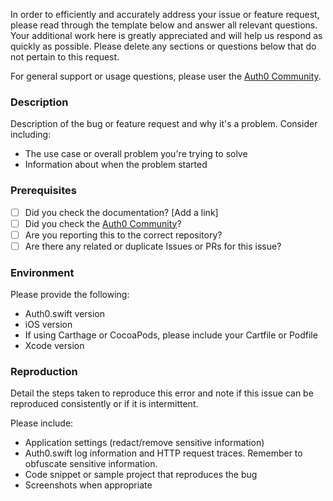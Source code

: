 In order to efficiently and accurately address your issue or feature request, please read through the template below and answer all relevant questions. Your additional work here is greatly appreciated and will help us respond as quickly as possible. Please delete any sections or questions below that do not pertain to this request.

For general support or usage questions, please user the [Auth0 Community](https://community.auth0.com/).

### Description

Description of the bug or feature request and why it's a problem. Consider including:

- The use case or overall problem you're trying to solve
- Information about when the problem started

### Prerequisites

* [ ] Did you check the documentation? [Add a link]
* [ ] Did you check the [Auth0 Community](https://community.auth0.com/)?
* [ ] Are you reporting this to the correct repository?
* [ ] Are there any related or duplicate Issues or PRs for this issue?

### Environment

Please provide the following:

- Auth0.swift version
- iOS version
- If using Carthage or CocoaPods, please include your Cartfile or Podfile
- Xcode version

### Reproduction

Detail the steps taken to reproduce this error and note if this issue can be reproduced consistently or if it is intermittent.

Please include:

- Application settings (redact/remove sensitive information)
- Auth0.swift log information and HTTP request traces. Remember to obfuscate sensitive information.
- Code snippet or sample project that reproduces the bug
- Screenshots when appropriate